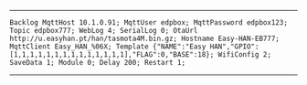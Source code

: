 <hr>


```Backlog MqttHost 10.1.0.91; MqttUser edpbox; MqttPassword edpbox123; Topic edpbox777; WebLog 4; SerialLog 0; OtaUrl http://u.easyhan.pt/han/tasmota4M.bin.gz; Hostname Easy-HAN-EB777; MqttClient Easy_HAN_%06X; Template {"NAME":"Easy HAN","GPIO":[1,1,1,1,1,1,1,1,1,1,1,1,1,1],"FLAG":0,"BASE":18}; WifiConfig 2; SaveData 1; Module 0; Delay 200; Restart 1; ``` 


<hr>


